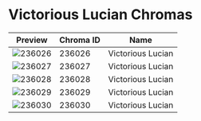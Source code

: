 # Victorious Lucian Chromas

| Preview | Chroma ID | Name |
|---------|-----------|------|
| ![236026](https://raw.communitydragon.org/latest/plugins/rcp-be-lol-game-data/global/default/v1/champion-chroma-images/236/236026.png) | 236026 | Victorious Lucian |
| ![236027](https://raw.communitydragon.org/latest/plugins/rcp-be-lol-game-data/global/default/v1/champion-chroma-images/236/236027.png) | 236027 | Victorious Lucian |
| ![236028](https://raw.communitydragon.org/latest/plugins/rcp-be-lol-game-data/global/default/v1/champion-chroma-images/236/236028.png) | 236028 | Victorious Lucian |
| ![236029](https://raw.communitydragon.org/latest/plugins/rcp-be-lol-game-data/global/default/v1/champion-chroma-images/236/236029.png) | 236029 | Victorious Lucian |
| ![236030](https://raw.communitydragon.org/latest/plugins/rcp-be-lol-game-data/global/default/v1/champion-chroma-images/236/236030.png) | 236030 | Victorious Lucian |